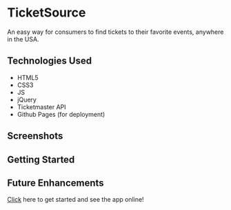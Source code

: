 # TicketSource

An easy way for consumers to find tickets to their favorite events, anywhere in the USA.

## Technologies Used
- HTML5
- CSS3
- JS
- jQuery
- Ticketmaster API
- Github Pages (for deployment)

## Screenshots


## Getting Started


## Future Enhancements

[Click](#) here to get started and see the app online!